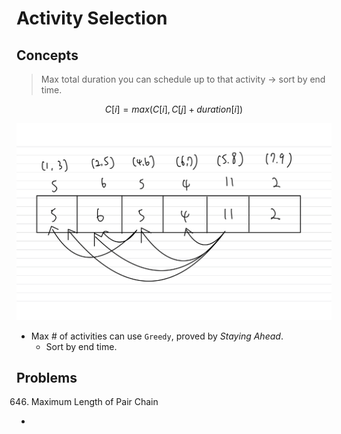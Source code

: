 # Activity Selection

## Concepts

> Max total duration you can schedule up to that activity -> sort by end time.  

$$ C[i] = max(C[i], C[j] + duration[i])$$

<p align = "center">
<img src = "../images/activity_selection.jpg" style = "width:400; border:0">
</p>

- Max # of activities can use `Greedy`, proved by $Staying \text{ } Ahead$.
    - Sort by end time.

## Problems

646. Maximum Length of Pair Chain

- 